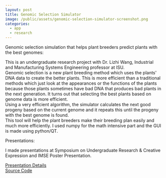 ```yaml
---
layout: post
title: Genomic Selection Simulator
image: /public/assets/genomic-selection-simulator-screenshot.png
categories:
  - app
  - research
---
```


Genomic selection simulation that helps plant breeders predict plants with the best genomes:

This is an undergraduate research project with Dr. Lizhi Wang, Industrial and Manufacturing Systems Engineering professor at ISU. <br>
Genomic selection is a new plant breeding method which uses the plants' DNA data to create the better plants. This is more efficient than a traditional methods which just look at the appearances or the functions of the plants because those plants sometimes have bad DNA that produces bad plants in the next generation. It turns out that selecting the best plants based on genome data is more efficient.<br>
Using a very efficient algorithm, the simulator calculates the next good progeny based on the current genome and it repeats this until the progeny with the best genome is found. <br>
This tool will help the plant breeders make their breeding plan easily and much more efficiently.
I used numpy for the math intensive part and the GUI is made using python/QT.

Presentations:

I made presentations at Symposium on Undergraduate Research & Creative Expression and IMSE Poster Presentation.

<a href="http://lib.dr.iastate.edu/undergradresearch_symposium/2017/presentations/82/" target="_blank">Presentation Details</a><br>
<a href="https://github.com/takaosoft/GenomicSelectionSimulator" target="_blank">Source Code</a>

